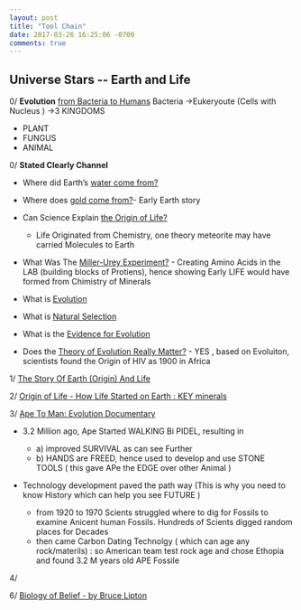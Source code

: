 ```yaml
---
layout: post
title: "Tool Chain"
date: 2017-03-26 16:25:06 -0700
comments: true
---
```


## Universe Stars -- Earth and Life


0/ **Evolution** [from Bacteria to Humans](https://youtu.be/Ew-6WuTo1Is)
Bacteria ->Eukeryoute (Cells with Nucleus ) ->3 KINGDOMS
  + PLANT
  + FUNGUS
  + ANIMAL

0/ **Stated Clearly Channel**
  + Where did Earth’s [water come from?](https://www.youtube.com/watch?v=RwtO04EXgUE)
  + Where does [gold come from?](https://www.youtube.com/watch?v=jf_4z4AKwJg)- Early Earth story
  + Can Science Explain [the Origin of Life?](https://www.youtube.com/watch?v=fgQLyqWaCbA)
      + Life Originated from Chemistry, one theory meteorite may have carried Molecules to Earth
  + What Was The [Miller-Urey Experiment?](https://www.youtube.com/watch?v=NNijmxsKGbc) - Creating Amino Acids in the LAB (building blocks of Protiens), hence showing Early LIFE would have formed from Chimistry of Minerals
   
  + What is [Evolution](https://www.youtube.com/watch?v=GhHOjC4oxh8)
  + What is [Natural Selection](https://www.youtube.com/watch?v=0SCjhI86grU)
  + What is the [Evidence for Evolution](https://youtu.be/lIEoO5KdPvg)
  + Does the [Theory of Evolution Really Matter?](https://www.youtube.com/watch?v=hqepQGOYKZ0) - YES , based on Evoluiton, scientists found the Origin of HIV as 1900 in Africa
  
 
    
1/  [The Story Of Earth (Origin) And Life](https://www.youtube.com/watch?v=57merteLsBc&t=75s)

2/ [Origin of Life - How Life Started on Earth : KEY minerals](https://www.youtube.com/watch?v=xyhZcEY5PCQ&list=PLWQMRGdIhqcUocBkjPqqccqq-qPJdGrSk&index=2&t=47s)

3/ [Ape To Man: Evolution Documentary](https://www.youtube.com/watch?v=5sMqFivWTmk) 
+ 3.2 Million ago, Ape Started WALKING Bi PIDEL, resulting in 
  + a) improved SURVIVAL as can see Further 
  + b) HANDS are FREED, hence used to develop and use STONE TOOLS ( this gave APe the EDGE over other Animal )
  
+ Technology development paved the path way (This is why you need to know History which can help you see FUTURE )
  + from 1920 to 1970 Scients struggled where to dig for Fossils to examine Anicent human Fossils. Hundreds of Scients digged random places for Decades
  + then came Carbon Dating Technolgy ( which can age any rock/materils) : so American team test rock age and chose Ethopia and found 3.2 M years old APE Fossile  


4/ 


6/ [Biology of Belief - by Bruce Lipton](https://www.youtube.com/watch?v=jjj0xVM4x1I)
